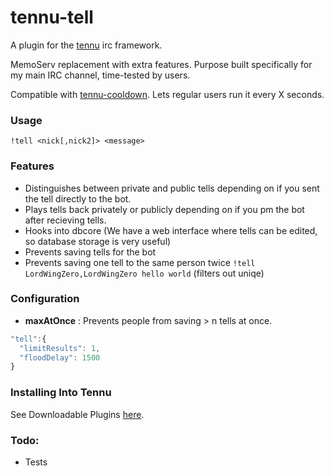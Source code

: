 # tennu-tell

A plugin for the [tennu](https://github.com/Tennu/tennu) irc framework.

MemoServ replacement with extra features. Purpose built specifically for my main IRC channel, time-tested by users.

Compatible with [tennu-cooldown](https://github.com/LordWingZero/tennu-cooldown). Lets regular users run it every X seconds.

### Usage
````!tell <nick[,nick2]> <message>````


### Features
- Distinguishes between private and public tells depending on if you sent the tell directly to the bot.
- Plays tells back privately or publicly depending on if you pm the bot after recieving tells.
- Hooks into dbcore (We have a web interface where tells can be edited, so database storage is very useful)
- Prevents saving tells for the bot
- Prevents saving one tell to the same person twice ````!tell LordWingZero,LordWingZero hello world```` (filters out uniqe)

### Configuration
- **maxAtOnce** : Prevents people from saving > n tells at once.
```` Javascript
"tell":{
  "limitResults": 1,
  "floodDelay": 1500
}
````

### Installing Into Tennu

See Downloadable Plugins [here](https://tennu.github.io/plugins/).

### Todo:

- Tests
